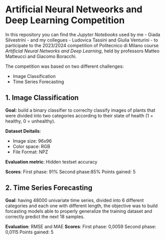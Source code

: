 # Artificial Neural Netweorks and Deep Learning Competition
In this repository you can find the *Jupyter Notebooks* used by me - Giada Silvestrini - and my collegues - Ludovica Tassini and Giulia Venturini - to participate to the 2023/2024 competition of Politecnico di Milano course *Artificial Neural Networks and Deep Learning*, held by professors Matteo Matteucci and Giacomo Boracchi.

The competition was based on two different challenges:
- Image Classification
- Time Series Forecasting

## 1. Image Classification
**Goal:** build a binary classifier to correclty classify images of plants that were divided into two categories according to their state of health (1 = healthy, 0 = unhealthy).

**Dataset Deitails**: 
- Image size: 96x96
- Color space: RGB
- File Format: NPZ

**Evaluation metric**: Hidden testset accuracy

**Scores**: 
First phase: 91%
Second phase:85%
Points gained: 5

## 2. Time Series Forecasting
**Goal**: having 48000 univariate time series, divided into 6 different categories and each one with different length, the objective was to build forcasting models able to properly generalize the training dataset and correctly predict the next 18 samples. 

**Evaluation**: RMSE and MAE
**Scores**: 
First phase: 0,0059
Second phase: 0,0115
Points gained: 5
